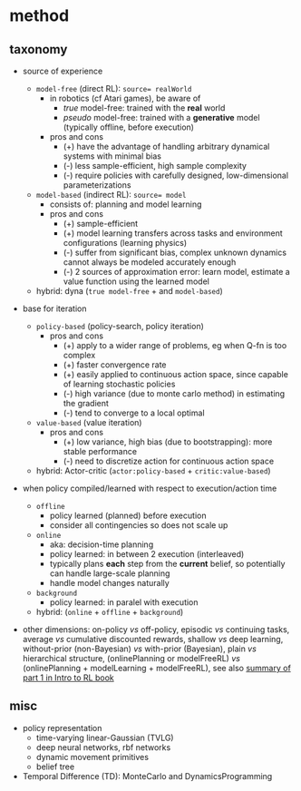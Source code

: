 # method

## taxonomy
* source of experience
  * `model-free` (direct RL): `source= realWorld`
    * in robotics (cf Atari games), be aware of
      * _true_ model-free:
        trained with the **real** world
      * _pseudo_ model-free:
        trained with a **generative** model (typically offline, before execution)
    * pros and cons
      * (+) have the advantage of handling arbitrary dynamical systems with minimal bias
      * (-) less sample-efficient, high sample complexity
      * (-) require policies with carefully designed, low-dimensional parameterizations
  * `model-based` (indirect RL): `source= model`
    * consists of: planning and model learning
    * pros and cons
      * (+) sample-efficient
      * (+) model learning transfers across tasks and environment configurations (learning physics)
      * (-) suffer from significant bias, complex unknown dynamics cannot always be modeled accurately enough
      * (-) 2 sources of approximation error: learn model, estimate a value function using the learned model
  * hybrid: dyna (`true model-free` + and `model-based`)

* base for iteration
  * `policy-based` (policy-search, policy iteration)
    * pros and cons
      * (+) apply to a wider range of problems, eg when Q-fn is too complex 
      * (+) faster convergence rate 
      * (+) easily applied to continuous action space, since capable of learning stochastic policies
      * (-) high variance (due to monte carlo method) in estimating the gradient
      * (-) tend to converge to a local optimal
  * `value-based` (value iteration)
    * pros and cons
      * (+) low variance, high bias (due to bootstrapping): more stable performance
      * (-) need to discretize action for continuous action space
  * hybrid: Actor-critic (`actor:policy-based` + `critic:value-based`)

* when policy compiled/learned with respect to execution/action time
  * `offline`
    * policy learned (planned) before execution
    * consider all contingencies so does not scale up
  * `online`
    * aka: decision-time planning
    * policy learned: in between 2 execution (interleaved)
    * typically plans **each** step from the **current** belief, so
      potentially can handle large-scale planning
    * handle model changes naturally
  * `background`
    * policy learned: in paralel with execution
  * hybrid: (`online` + `offline` + `background`)

* other dimensions:
  on-policy _vs_ off-policy,
  episodic _vs_ continuing tasks,
  average _vs_ cumulative discounted rewards,
  shallow _vs_ deep learning,
  without-prior (non-Bayesian) _vs_ with-prior (Bayesian),
  plain _vs_ hierarchical structure,
  (onlinePlanning or modelFreeRL) _vs_ (onlinePlanning + modelLearning + modelFreeRL),
  see also [summary of part 1 in Intro to RL book](https://github.com/tttor/rl-foundation/blob/master/book/rl-intro-sutton2018/part_01_summary.md)
  
## misc
* policy representation
  * time-varying linear-Gaussian (TVLG)
  * deep neural networks, rbf networks
  * dynamic movement primitives
  * belief tree
* Temporal Difference (TD):
  MonteCarlo and DynamicsProgramming
